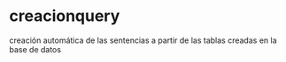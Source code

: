 # creacionquery
creación automática de las sentencias a partir de las tablas creadas en la base de datos
